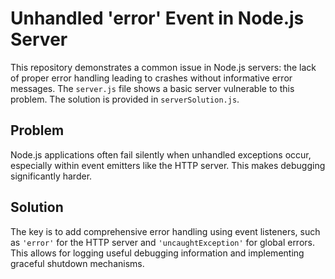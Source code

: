 # Unhandled 'error' Event in Node.js Server

This repository demonstrates a common issue in Node.js servers: the lack of proper error handling leading to crashes without informative error messages.  The `server.js` file shows a basic server vulnerable to this problem. The solution is provided in `serverSolution.js`.

## Problem

Node.js applications often fail silently when unhandled exceptions occur, especially within event emitters like the HTTP server.  This makes debugging significantly harder.

## Solution

The key is to add comprehensive error handling using event listeners, such as `'error'` for the HTTP server and `'uncaughtException'` for global errors.  This allows for logging useful debugging information and implementing graceful shutdown mechanisms.